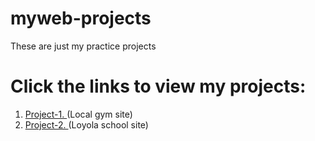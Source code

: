 # myweb-projects
These are just my practice projects
# Click the links to view my projects:
1. <a href="https://dhritimn.github.io/myweb-projects/project-1/"> Project-1. </a>(Local gym site)
2. <a href="https://dhritimn.github.io/myweb-projects/project-2/dist/"> Project-2. </a>(Loyola school site)
